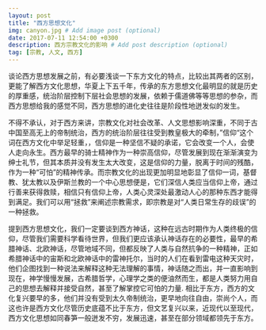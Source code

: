 ```yaml
---
layout: post
title: "西方思想文化"
img: canyon.jpg # Add image post (optional)
date: 2017-07-11 12:54:00 +0300
description: 西方宗教文化的影响 # Add post description (optional)
tag: [宗教, 人文, 西方]
---
```


   谈论西方思想发展之前，有必要浅谈一下东方文化的特点，比较出其两者的区别，更能了解西方文化思想，华夏上下五千年，传承的东方思想文化最明显的就是历史的厚重感，统治阶层控制下层社会思想的发展，依赖于儒道佛等等思想的参杂，而西方思想给我的感觉不同，西方思想的进化史往往是阶段性地迸发似的发生。
   
   不得不承认，对于西方来讲，宗教文化对社会改革、人文思想影响深重，不同于古中国至高无上的帝制统治，西方的统治阶层往往受到教皇极大的牵制，”信仰“这个词在西方文化中举足轻重，，信仰是一种坚信不疑的承诺，它会改变一个人，会使人走向永生。西方最早的骑士精神作为一种崇高信仰，尽管发展到现在渐渐演变为绅士礼节，但其本质并没有发生太大改变，这是信仰的力量，脱离于时间的残酷，作为一种“可怕”的精神传承。而宗教文化的出现更加明显地彰显了信仰一词，基督教、犹太教以及伊斯兰教的一个中心思想便是，它们深信人类应当信仰上帝，通过行善来获得救赎，相信只有信仰上帝，人类心灵深处最激动人心的那种东西才能得到满足。我们可以用“拯救”来阐述宗教需求，即宗教是对“人类日常生存的歧误”的一种拯救。

   提到西方思想文化，我们一定要谈到西方神话，这种在远古时期作为人类终极的信仰，尽管我们需要科学看待世界，但我们更应该承认神话存在的必要性，最早的希腊神话、北欧神话，尽管地域不同，但都反映了人类与自然抗争的一种精神，正如希腊神话中的宙斯和北欧神话中的雷神托尔，当时的人们在看到雷电这种天灾时，他们企图找到一种说法来解释这种无法理解的事情，神话随之而出，并一直影响到现在，神学慢慢发展，古希腊哲学，心理学之类的便油然而生，都是人类努力用自己的思想去解释并接受自然，甚至了解掌控它可怕的力量.
    相比于东方，西方的文化复兴要早的多，他们并没有受到太久帝制统治，更早地向往自由，崇尚个人，而这也许是西方文化尽管历史底蕴不比于东方，但文艺复兴以来，近现代以至现代，西方文化思想如同春笋一般迸发不穷，发展迅速，甚至在部分领域都领先于东方。
